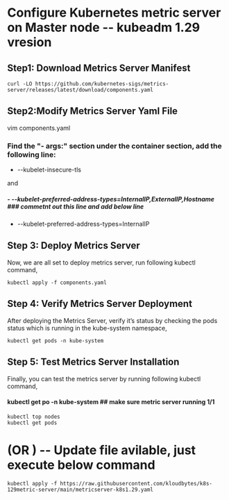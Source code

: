 # Configure Kubernetes metric server on Master node -- kubeadm 1.29  vresion  

## Step1: Download Metrics Server Manifest

```
curl -LO https://github.com/kubernetes-sigs/metrics-server/releases/latest/download/components.yaml
```

## Step2:Modify Metrics Server Yaml File


vim components.yaml


### Find the "- args:"  section under the container section, add the following line:

- --kubelet-insecure-tls

and 

#####     - --kubelet-preferred-address-types=InternalIP,ExternalIP,Hostname  ### commetnt out this line and add below line

- --kubelet-preferred-address-types=InternalIP


## Step 3: Deploy Metrics Server

Now, we are all set to deploy metrics server, run following kubectl command,

```
kubectl apply -f components.yaml
```


## Step 4: Verify Metrics Server Deployment
After deploying the Metrics Server, verify it’s status by checking the pods status which is running in the kube-system namespace,

```
kubectl get pods -n kube-system
```
## Step 5: Test Metrics Server Installation
Finally, you can test the metrics server by running following kubectl command,

#### kubectl get po -n kube-system  ## make sure metric server running 1/1

```
kubectl top nodes
kubectl get pods
```


# (OR ) -- Update file avilable, just execute below command

```
kubectl apply -f https://raw.githubusercontent.com/kloudbytes/k8s-129metric-server/main/metricserver-k8s1.29.yaml
```

